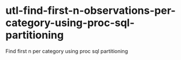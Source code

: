 # utl-find-first-n-observations-per-category-using-proc-sql-partitioning
Find first n per category using proc sql partitioning  
